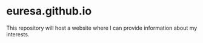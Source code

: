 # euresa.github.io

This repository will host a website where I can provide information about my interests. 
